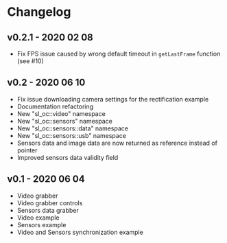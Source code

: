 # Changelog

v0.2.1 - 2020 02 08
-------------------
* Fix FPS issue caused by wrong default timeout in `getLastFrame` function (see #10)

v0.2 - 2020 06 10
-----------------
* Fix issue downloading camera settings for the rectification example
* Documentation refactoring
* New "sl_oc::video" namespace
* New "sl_oc::sensors" namespace
* New "sl_oc::sensors::data" namespace
* New "sl_oc::sensors::usb" namespace
* Sensors data and image data are now returned as reference instead of pointer
* Improved sensors data validity field

v0.1 - 2020 06 04
-----------------
* Video grabber 
* Video grabber controls
* Sensors data grabber
* Video example
* Sensors example
* Video and Sensors synchronization example
